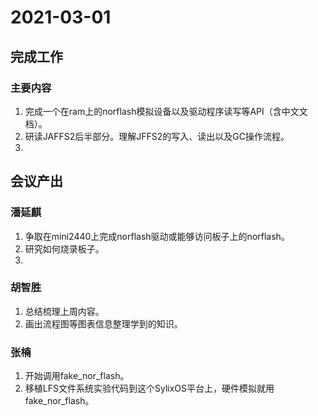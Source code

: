 # 2021-03-01

## 完成工作

### 主要内容

1. 完成一个在ram上的norflash模拟设备以及驱动程序读写等API（含中文文档）。
2. 研读JAFFS2后半部分。理解JFFS2的写入、读出以及GC操作流程。
3. 

## 会议产出

### 潘延麒

1. 争取在mini2440上完成norflash驱动或能够访问板子上的norflash。
2. 研究如何烧录板子。
3. 

### 胡智胜

1. 总结梳理上周内容。
2. 画出流程图等图表信息整理学到的知识。

### 张楠

1. 开始调用fake_nor_flash。
2. 移植LFS文件系统实验代码到这个SylixOS平台上，硬件模拟就用fake_nor_flash。